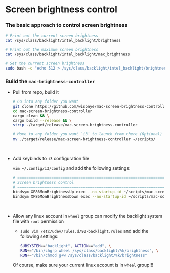 # Screen brightness control

### The basic approach to control screen brightness

```bash
# Print out the current screen brightness
cat /sys/class/backlight/intel_backlight/brightness

# Print out the maximum screen brightness
cat /sys/class/backlight/intel_backlight/max_brightness

# Set the current screen brightness
sudo bash -c "echo 512 > /sys/class/backlight/intel_backlight/brightness"
```

### Build the `mac-brightness-controller`

- Pull from repo, build it

    ```bash
    # Go into any folder you want
    git clone https://github.com/wisonye/mac-screen-brightness-controller.git
    cd mac-screen-brightness-controller
    cargo clean && \
    cargo build --release && \
    strip ./target/release/mac-screen-brightness-controller 

    # Move to any folder you want `i3` to launch from there (Optional)
    mv ./target/release/mac-screen-brightness-controller ~/scripts/
    ```

</br>

- Add keybinds to `i3` configuration file

    `vim ~/.config/i3/config` and add the following settings:

    ```bash
    # ===========================================================================
    # Screen brightness control
    # ===========================================================================
    bindsym XF86MonBrightnessUp exec --no-startup-id ~/scripts/mac-screen-brightness-controller +
    bindsym XF86MonBrightnessDown exec --no-startup-id ~/scripts/mac-screen-brightness-controller -
    ```

</br>

- Allow any linux account in `wheel` group can modify the backlight system file with `root` permission

    - `sudo vim /etc/udev/rules.d/90-backlight.rules` and add the following settings:

        ```bash
        SUBSYSTEM=="backlight", ACTION=="add", \
        RUN+="/bin/chgrp wheel /sys/class/backlight/%k/brightness", \
        RUN+="/bin/chmod g+w /sys/class/backlight/%k/brightness"
        ```

    Of course, make sure your current linux account is in `wheel` group!!!
